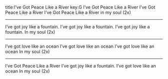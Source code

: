 title:I’ve Got Peace Like a River
key:G
I’ve Got Peace Like a River
I’ve Got Peace Like a River
I’ve Got Peace Like a River in my soul (2x)

---

I’ve got joy like a fountain.
I’ve got joy like a fountain.
I’ve got joy like a fountain.
In my soul
(2x)

---

I’ve got love like an ocean
I’ve got love like an ocean
I’ve got love like an ocean
In my soul
(2x)

---


I’ve Got Peace Like a River
I’ve got joy like a fountain.
I’ve got love like an ocean
In my soul
(2x)
